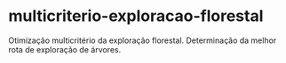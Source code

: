 # multicriterio-exploracao-florestal
 Otimização multicritério da exploração florestal. Determinação da melhor rota de exploração de árvores.

